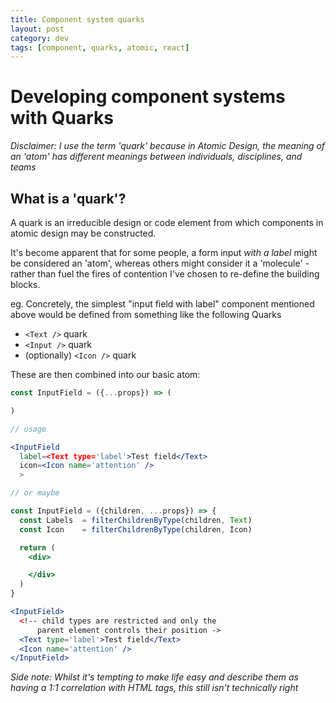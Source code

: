 ```yaml
---
title: Component system quarks
layout: post
category: dev
tags: [component, quarks, atomic, react]
---
```


# Developing component systems with Quarks

*Disclaimer: I use the term 'quark' because in Atomic Design, the meaning of an 'atom' has different meanings between individuals, disciplines, and teams*

## What is a 'quark'?

A quark is an irreducible design or code element from which components in atomic design may be constructed.

It's become apparent that for some people, a form input _with a label_ might be considered an 'atom', whereas others might consider it a 'molecule' - rather than fuel the fires of contention I've chosen to re-define the building blocks.

eg. Concretely, the simplest "input field with label" component mentioned above would be defined from something like the following Quarks

- `<Text />` quark
- `<Input />` quark
- (optionally) `<Icon />` quark

These are then combined into our basic atom:

```jsx
const InputField = ({...props}) => (

)

// usage

<InputField
  label=<Text type='label'>Test field</Text>
  icon=<Icon name='attention' />
  >

// or maybe

const InputField = ({children, ...props}) => {
  const Labels  = filterChildrenByType(children, Text)
  const Icon    = filterChildrenByType(children, Icon)

  return (
    <div>

    </div>
  )
}

<InputField>
  <!-- child types are restricted and only the
      parent element controls their position ->
  <Text type='label'>Test field</Text>
  <Icon name='attention' />
</InputField>

```

*Side note: Whilst it's tempting to make life easy and describe them as having a 1:1 correlation with HTML tags, this still isn't technically right*
